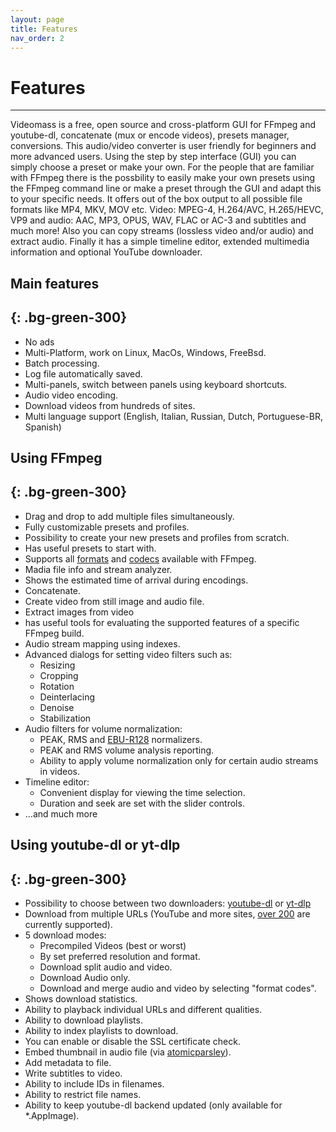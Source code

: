 ```yaml
---
layout: page
title: Features
nav_order: 2
---
```

# Features
---

Videomass is a free, open source and cross-platform GUI for FFmpeg and youtube-dl,
concatenate (mux or encode videos), presets manager, conversions.
This audio/video converter is user friendly for beginners and more advanced users. 
Using the step by step interface (GUI) you can simply choose a preset or make your 
own. For the people that are familiar with FFmpeg there is the possbility to easily 
make your own presets using the FFmpeg command line or make a preset through the GUI
and adapt this to your specific needs. It offers out of the box output to all
possible file formats like MP4, MKV, MOV etc. Video: MPEG-4, H.264/AVC, H.265/HEVC,
VP9 and audio: AAC, MP3, OPUS, WAV, FLAC or AC-3 and subtitles and much more! Also
you can copy streams (lossless video and/or audio) and extract audio. Finally it
has a simple timeline editor, extended multimedia information and optional YouTube
downloader.

## Main features
{: .bg-green-300}
---
- No ads
- Multi-Platform, work on Linux, MacOs, Windows, FreeBsd.
- Batch processing.
- Log file automatically saved.
- Multi-panels, switch between panels using keyboard shortcuts.
- Audio video encoding.
- Download videos from hundreds of sites.
- Multi language support (English, Italian, Russian, Dutch, Portuguese-BR, Spanish)

## Using FFmpeg
{: .bg-green-300}
---
- Drag and drop to add multiple files simultaneously.
- Fully customizable presets and profiles.
- Possibility to create your new presets and profiles from scratch.
- Has useful presets to start with.
- Supports all [formats](https://ffmpeg.org/ffmpeg-formats.html) and [codecs](https://ffmpeg.org/ffmpeg-codecs.html) available with FFmpeg.
- Madia file info and stream analyzer.
- Shows the estimated time of arrival during encodings.
- Concatenate.
- Create video from still image and audio file.
- Extract images from video
- has useful tools for evaluating the supported features of a specific FFmpeg build.
- Audio stream mapping using indexes.
- Advanced dialogs for setting video filters such as:
    - Resizing 
    - Cropping
    - Rotation
    - Deinterlacing
    - Denoise
    - Stabilization
- Audio filters for volume normalization:
    - PEAK, RMS and [EBU-R128](http://ffmpeg.org/ffmpeg-filters.html#loudnorm) normalizers.
    - PEAK and RMS volume analysis reporting.
    - Ability to apply volume normalization only for certain audio streams in videos.
- Timeline editor:
    - Convenient display for viewing the time selection.
    - Duration and seek are set with the slider controls.
- ...and much more

## Using youtube-dl or yt-dlp
{: .bg-green-300}
---
- Possibility to choose between two downloaders:
[youtube-dl](https://github.com/ytdl-org/youtube-dl) or
[yt-dlp](https://github.com/yt-dlp/yt-dlp)
- Download from multiple URLs (YouTube and more sites,
[over 200](http://ytdl-org.github.io/youtube-dl/supportedsites.html) are currently supported).
- 5 download modes:
    - Precompiled Videos (best or worst)
    - By set preferred resolution and format.
    - Download split audio and video.
    - Download Audio only.
    - Download and merge audio and video by selecting "format codes".
- Shows download statistics.
- Ability to playback individual URLs and different qualities.
- Ability to download playlists.
- Ability to index playlists to download.
- You can enable or disable the SSL certificate check.
- Embed thumbnail in audio file (via [atomicparsley](http://atomicparsley.sourceforge.net/)).
- Add metadata to file.
- Write subtitles to video.
- Ability to include IDs in filenames.
- Ability to restrict file names.
- Ability to keep youtube-dl backend updated (only available for *.AppImage).

